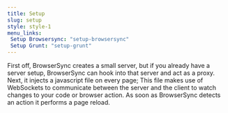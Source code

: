 ```yaml
---
title: Setup
slug: setup
style: style-1
menu_links:
 Setup Browsersync: "setup-browsersync"
 Setup Grunt: "setup-grunt"
---
```


First off, BrowserSync creates a small server, but if you already have a server setup, BrowserSync can hook into that server and act as a proxy. Next, it injects a javascript file on every page; This file makes use of WebSockets to communicate between the server and the client to watch changes to your code or browser action. As soon as BrowserSync detects an action it performs a page reload.